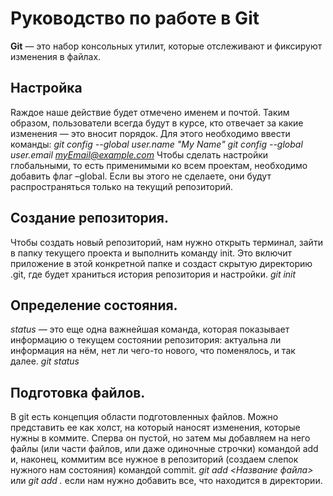 # Руководство по работе в Git
**Git** — это набор консольных утилит, которые отслеживают и фиксируют изменения в файлах.

## Настройка
Rаждое наше действие будет отмечено именем и почтой. Таким образом, пользователи всегда будут в курсе, кто отвечает за какие изменения — это вносит порядок. Для этого необходимо ввести команды:
*git config --global user.name "My Name"*
*git config --global user.email myEmail@example.com*
Чтобы сделать настройки глобальными, то есть применимыми ко всем проектам, необходимо добавить флаг –global. Если вы этого не сделаете, они будут распространяться только на текущий репозиторий.

## Создание репозитория.
Чтобы создать новый репозиторий, нам нужно открыть терминал, зайти в папку текущего проекта и выполнить команду init. Это включит приложение в этой конкретной папке и создаст скрытую директорию .git, где будет храниться история репозитория и настройки. *git init*

## Определение состояния.
*status* — это еще одна важнейшая команда, которая показывает информацию о текущем состоянии репозитория: актуальна ли информация на нём, нет ли чего-то нового, что поменялось, и так далее. *git status*

## Подготовка файлов.
В git есть концепция области подготовленных файлов. Можно представить ее как холст, на который наносят изменения, которые нужны в коммите. Сперва он пустой, но затем мы добавляем на него файлы (или части файлов, или даже одиночные строчки) командой add и, наконец, коммитим все нужное в репозиторий (создаем слепок нужного нам состояния) командой commit. *git add <Название файла>* или *git add .* если нам нужно добавить все, что находится в директории. 